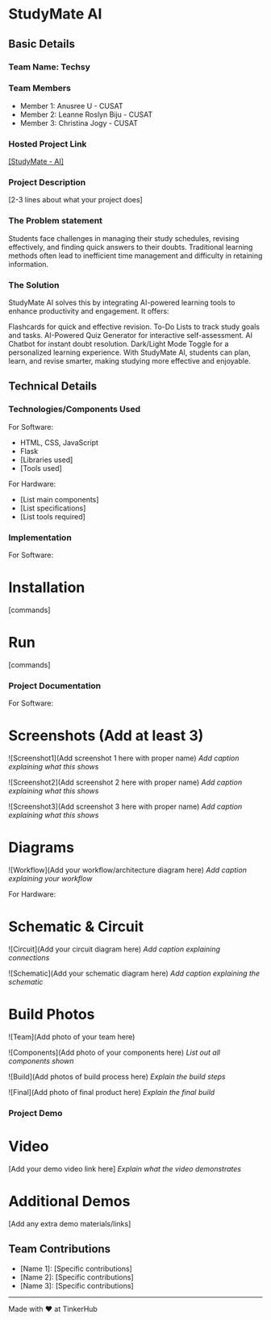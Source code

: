 # StudyMate AI


## Basic Details
### Team Name: Techsy


### Team Members
- Member 1: Anusree U - CUSAT
- Member 2: Leanne Roslyn Biju - CUSAT
- Member 3: Christina Jogy - CUSAT

### Hosted Project Link
[[StudyMate - AI]
](https://studymate-ai.onrender.com/)
### Project Description
[2-3 lines about what your project does]

### The Problem statement
Students face challenges in managing their study schedules, revising effectively, and finding quick answers to their doubts. Traditional learning methods often lead to inefficient time management and difficulty in retaining information.


### The Solution
StudyMate AI solves this by integrating AI-powered learning tools to enhance productivity and engagement. It offers:

Flashcards for quick and effective revision.
To-Do Lists to track study goals and tasks.
AI-Powered Quiz Generator for interactive self-assessment.
AI Chatbot for instant doubt resolution.
Dark/Light Mode Toggle for a personalized learning experience.
With StudyMate AI, students can plan, learn, and revise smarter, making studying more effective and enjoyable.

## Technical Details
### Technologies/Components Used
For Software:
- HTML, CSS, JavaScript
- Flask
- [Libraries used]
- [Tools used]

For Hardware:
- [List main components]
- [List specifications]
- [List tools required]

### Implementation
For Software:
# Installation
[commands]

# Run
[commands]

### Project Documentation
For Software:

# Screenshots (Add at least 3)
![Screenshot1](Add screenshot 1 here with proper name)
*Add caption explaining what this shows*

![Screenshot2](Add screenshot 2 here with proper name)
*Add caption explaining what this shows*

![Screenshot3](Add screenshot 3 here with proper name)
*Add caption explaining what this shows*

# Diagrams
![Workflow](Add your workflow/architecture diagram here)
*Add caption explaining your workflow*

For Hardware:

# Schematic & Circuit
![Circuit](Add your circuit diagram here)
*Add caption explaining connections*

![Schematic](Add your schematic diagram here)
*Add caption explaining the schematic*

# Build Photos
![Team](Add photo of your team here)


![Components](Add photo of your components here)
*List out all components shown*

![Build](Add photos of build process here)
*Explain the build steps*

![Final](Add photo of final product here)
*Explain the final build*

### Project Demo
# Video
[Add your demo video link here]
*Explain what the video demonstrates*

# Additional Demos
[Add any extra demo materials/links]

## Team Contributions
- [Name 1]: [Specific contributions]
- [Name 2]: [Specific contributions]
- [Name 3]: [Specific contributions]

---
Made with ❤️ at TinkerHub
